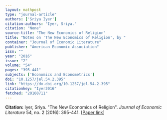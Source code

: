 ```yaml
---
layout: mathpost
type: "journal-article"
authors: ['Sriya Iyer']
citation-authors: "Iyer, Sriya."
citation: "None"
source-title: "The New Economics of Religion"
title: "Notes on 'The New Economics of Religion', by "
container: "Journal of Economic Literature"
publisher: "American Economic Association"
issn: ""
year: "2016"
issue: "2"
volume: "54"
pages: "395-441"
subjects: ['Economics and Econometrics']
doi: "10.1257/jel.54.2.395"
link: "https://dx.doi.org/10.1257/jel.54.2.395"
citationkey: "Iyer2016"
fetched: "20160711"
---
```


**Citation:** Iyer, Sriya. "The New Economics of Religion". *Journal of Economic Literature* 54, no. 2 (2016): 395-441. [[Paper link](https://dx.doi.org/10.1257/jel.54.2.395)]
